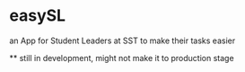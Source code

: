 # easySL
an App for Student Leaders at SST to make their tasks easier

** still in development, might not make it to production stage
